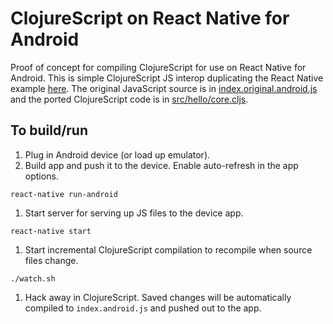 # ClojureScript on React Native for Android

Proof of concept for compiling ClojureScript for use on React Native for Android. This is simple ClojureScript JS interop duplicating the React Native example [here](https://facebook.github.io/react-native/doc/tutorial.html#content). The original JavaScript source is in [index.original.android.js](https://github.com/nicholaskariniemi/ReactNativeCljs/blob/master/index.original.android.js) and the ported ClojureScript code is in [src/hello/core.cljs](https://github.com/nicholaskariniemi/ReactNativeCljs/blob/master/src/hello/core.cljs).

## To build/run

1. Plug in Android device (or load up emulator).
1. Build app and push it to the device. Enable auto-refresh in the app options.

  `react-native run-android`

1. Start server for serving up JS files to the device app.

  `react-native start`

1. Start incremental ClojureScript compilation to recompile when source files change.

  `./watch.sh`

1. Hack away in ClojureScript. Saved changes will be automatically compiled to `index.android.js` and pushed out to the app.